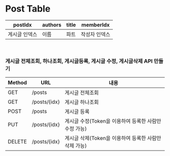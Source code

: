 # Post Table

| postIdx | authors | title | memberIdx |
|----|----|-----|----|
| 게시글 인덱스 | 이름 | 파트 | 작성자 인덱스 |


<br>

### 게시글 전체조회, 하나조회, 게시글등록, 게시글 수정, 게시글삭제 API 만들기

|Method|URL| 내용 |
|------|---| --- |
|GET|/posts| 게시글 전체조회 |
|GET|/posts/{idx}| 게시글 하나조회 | 
|POST|/posts| 게시글 등록 |
|PUT|/posts/{idx}| 게시글 수정(Token을 이용하여 등록한 사람만 수정 가능) |
|DELETE|/posts/{idx}| 게시글 삭제(Token을 이용하여 등록한 사람만 삭제 가능) |